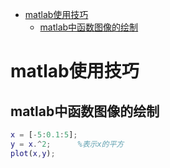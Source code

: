 <!-- TOC -->

- [matlab使用技巧](#matlab使用技巧)
    - [matlab中函数图像的绘制](#matlab中函数图像的绘制)

<!-- /TOC -->

# matlab使用技巧

## matlab中函数图像的绘制

``` matlab
x = [-5:0.1:5]; 
y = x.^2;      %表示x的平方
plot(x,y);
```
